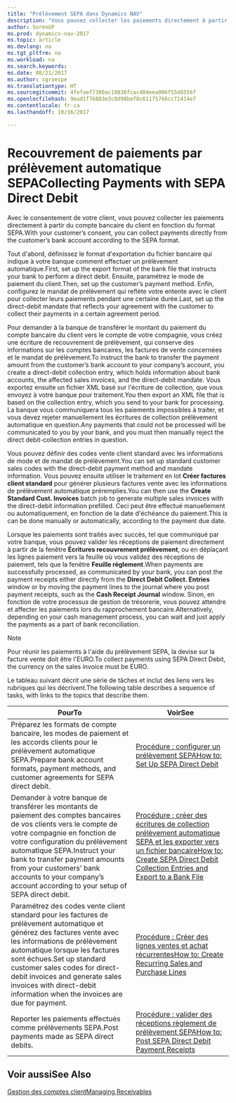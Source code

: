 ```yaml
---
title: "Prélèvement SEPA dans Dynamics NAV"
description: "Vous pouvez collecter les paiements directement à partir du compte bancaire du client en fonction du format SEPA."
author: SorenGP
ms.prod: dynamics-nav-2017
ms.topic: article
ms.devlang: na
ms.tgt_pltfrm: na
ms.workload: na
ms.search.keywords: 
ms.date: 08/21/2017
ms.author: sgroespe
ms.translationtype: HT
ms.sourcegitcommit: 4fefaef7380ac10836fcac404eea006f55d8556f
ms.openlocfilehash: 9ead1f76883e3c8d98bef8c61175766ccf1414e7
ms.contentlocale: fr-ca
ms.lasthandoff: 10/16/2017

---
```

# <a name="collecting-payments-with-sepa-direct-debit"></a><span data-ttu-id="466ab-103">Recouvrement de paiements par prélèvement automatique SEPA</span><span class="sxs-lookup"><span data-stu-id="466ab-103">Collecting Payments with SEPA Direct Debit</span></span>
<span data-ttu-id="466ab-104">Avec le consentement de votre client, vous pouvez collecter les paiements directement à partir du compte bancaire du client en fonction du format SEPA.</span><span class="sxs-lookup"><span data-stu-id="466ab-104">With your customer’s consent, you can collect payments directly from the customer’s bank account according to the SEPA format.</span></span>  

 <span data-ttu-id="466ab-105">Tout d'abord, définissez le format d'exportation du fichier bancaire qui indique à votre banque comment effectuer un prélèvement automatique.</span><span class="sxs-lookup"><span data-stu-id="466ab-105">First, set up the export format of the bank file that instructs your bank to perform a direct debit.</span></span> <span data-ttu-id="466ab-106">Ensuite, paramétrez le mode de paiement du client.</span><span class="sxs-lookup"><span data-stu-id="466ab-106">Then, set up the customer’s payment method.</span></span> <span data-ttu-id="466ab-107">Enfin, configurez le mandat de prélèvement qui reflète votre entente avec le client pour collecter leurs paiements pendant une certaine durée.</span><span class="sxs-lookup"><span data-stu-id="466ab-107">Last, set up the direct-debit mandate that reflects your agreement with the customer to collect their payments in a certain agreement period.</span></span>  

 <span data-ttu-id="466ab-108">Pour demander à la banque de transférer le montant du paiement du compte bancaire du client vers le compte de votre compagnie, vous créez une écriture de recouvrement de prélèvement, qui conserve des informations sur les comptes bancaires, les factures de vente concernées et le mandat de prélèvement.</span><span class="sxs-lookup"><span data-stu-id="466ab-108">To instruct the bank to transfer the payment amount from the customer’s bank account to your company’s account, you create a direct-debit collection entry, which holds information about bank accounts, the affected sales invoices, and the direct-debit mandate.</span></span> <span data-ttu-id="466ab-109">Vous exportez ensuite un fichier XML basé sur l'écriture de collection, que vous envoyez à votre banque pour traitement.</span><span class="sxs-lookup"><span data-stu-id="466ab-109">You then export an XML file that is based on the collection entry, which you send to your bank for processing.</span></span> <span data-ttu-id="466ab-110">La banque vous communiquera tous les paiements impossibles à traiter, et vous devez rejeter manuellement les écritures de collection prélèvement automatique en question.</span><span class="sxs-lookup"><span data-stu-id="466ab-110">Any payments that could not be processed will be communicated to you by your bank, and you must then manually reject the direct debit-collection entries in question.</span></span>  

 <span data-ttu-id="466ab-111">Vous pouvez définir des codes vente client standard avec les informations de mode et de mandat de prélèvement.</span><span class="sxs-lookup"><span data-stu-id="466ab-111">You can set up standard customer sales codes with the direct-debit payment method and mandate information.</span></span> <span data-ttu-id="466ab-112">Vous pouvez ensuite utiliser le traitement en lot **Créer factures client standard** pour générer plusieurs factures vente avec les informations de prélèvement automatique préremplies.</span><span class="sxs-lookup"><span data-stu-id="466ab-112">You can then use the **Create Standard Cust. Invoices** batch job to generate multiple sales invoices with the direct-debit information prefilled.</span></span> <span data-ttu-id="466ab-113">Ceci peut être effectué manuellement ou automatiquement, en fonction de la date d'échéance du paiement.</span><span class="sxs-lookup"><span data-stu-id="466ab-113">This is can be done manually or automatically, according to the payment due date.</span></span>  

 <span data-ttu-id="466ab-114">Lorsque les paiements sont traités avec succès, tel que communiqué par votre banque, vous pouvez valider les réceptions de paiement directement à partir de la fenêtre **Écritures recouvrement prélèvement**, ou en déplaçant les lignes paiement vers la feuille où vous validez des réceptions de paiement, tels que la fenêtre **Feuille règlement**.</span><span class="sxs-lookup"><span data-stu-id="466ab-114">When payments are successfully processed, as communicated by your bank, you can post the payment receipts either directly from the **Direct Debit Collect. Entries** window or by moving the payment lines to the journal where you post payment receipts, such as the **Cash Receipt Journal** window.</span></span> <span data-ttu-id="466ab-115">Sinon, en fonction de votre processus de gestion de trésorerie, vous pouvez attendre et affecter les paiements lors du rapprochement bancaire.</span><span class="sxs-lookup"><span data-stu-id="466ab-115">Alternatively, depending on your cash management process, you can wait and just apply the payments as a part of bank reconciliation.</span></span>  

> [!NOTE]  
>  <span data-ttu-id="466ab-116">Pour réunir les paiements à l'aide du prélèvement SEPA, la devise sur la facture vente doit être l'EURO.</span><span class="sxs-lookup"><span data-stu-id="466ab-116">To collect payments using SEPA Direct Debit, the currency on the sales invoice must be EURO.</span></span>  

 <span data-ttu-id="466ab-117">Le tableau suivant décrit une série de tâches et inclut des liens vers les rubriques qui les décrivent.</span><span class="sxs-lookup"><span data-stu-id="466ab-117">The following table describes a sequence of tasks, with links to the topics that describe them.</span></span>   

|<span data-ttu-id="466ab-118">**Pour**</span><span class="sxs-lookup"><span data-stu-id="466ab-118">**To**</span></span>|<span data-ttu-id="466ab-119">**Voir**</span><span class="sxs-lookup"><span data-stu-id="466ab-119">**See**</span></span>|  
|------------|-------------|  
|<span data-ttu-id="466ab-120">Préparez les formats de compte bancaire, les modes de paiement et les accords clients pour le prélèvement automatique SEPA.</span><span class="sxs-lookup"><span data-stu-id="466ab-120">Prepare bank account formats, payment methods, and customer agreements for SEPA direct debit.</span></span>|[<span data-ttu-id="466ab-121">Procédure : configurer un prélèvement SEPA</span><span class="sxs-lookup"><span data-stu-id="466ab-121">How to: Set Up SEPA Direct Debit</span></span>](finance-how-to-set-up-sepa-direct-debit.md)|  
|<span data-ttu-id="466ab-122">Demander à votre banque de transférer les montants de paiement des comptes bancaires de vos clients vers le compte de votre compagnie en fonction de votre configuration du prélèvement automatique SEPA.</span><span class="sxs-lookup"><span data-stu-id="466ab-122">Instruct your bank to transfer payment amounts from your customers’ bank accounts to your company’s account according to your setup of SEPA direct debit.</span></span>|[<span data-ttu-id="466ab-123">Procédure : créer des écritures de collection prélèvement automatique SEPA et les exporter vers un fichier bancaire</span><span class="sxs-lookup"><span data-stu-id="466ab-123">How to: Create SEPA Direct Debit Collection Entries and Export to a Bank File</span></span>](finance-how-create-sepa-direct-debit-collection-entries-export-bank-file.md)|  
|<span data-ttu-id="466ab-124">Paramétrez des codes vente client standard pour les factures de prélèvement automatique et générez des factures vente avec les informations de prélèvement automatique lorsque les factures sont échues.</span><span class="sxs-lookup"><span data-stu-id="466ab-124">Set up standard customer sales codes for direct-debit invoices and generate sales invoices with direct-debit information when the invoices are due for payment.</span></span>|[<span data-ttu-id="466ab-125">Procédure : Créer des lignes ventes et achat récurrentes</span><span class="sxs-lookup"><span data-stu-id="466ab-125">How to: Create Recurring Sales and Purchase Lines</span></span>](sales-how-work-standard-lines.md)|  
|<span data-ttu-id="466ab-126">Reporter les paiements effectués comme prélèvements SEPA.</span><span class="sxs-lookup"><span data-stu-id="466ab-126">Post payments made as SEPA direct debits.</span></span>|[<span data-ttu-id="466ab-127">Procédure : valider des réceptions règlement de prélèvement SEPA</span><span class="sxs-lookup"><span data-stu-id="466ab-127">How to: Post SEPA Direct Debit Payment Receipts</span></span>](finance-how-to-post-sepa-direct-debit-payment-receipts.md)|  

## <a name="see-also"></a><span data-ttu-id="466ab-128">Voir aussi</span><span class="sxs-lookup"><span data-stu-id="466ab-128">See Also</span></span>  
[<span data-ttu-id="466ab-129">Gestion des comptes client</span><span class="sxs-lookup"><span data-stu-id="466ab-129">Managing Receivables</span></span>](receivables-manage-receivables.md)

